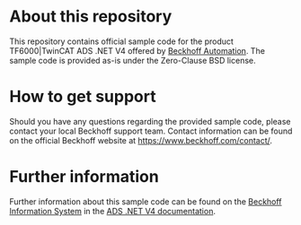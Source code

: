 # About this repository
This repository contains official sample code for the product TF6000|TwinCAT ADS .NET V4 offered by [Beckhoff Automation](https://www.beckhoff.com). The sample code is provided as-is under the Zero-Clause BSD license.

# How to get support
Should you have any questions regarding the provided sample code, please contact your local Beckhoff support team. Contact information can be found on the official Beckhoff website at https://www.beckhoff.com/contact/.

# Further information
Further information about this sample code can be found on the [Beckhoff Information System](https://infosys.beckhoff.com) in the [ADS .NET V4 documentation](https://infosys.beckhoff.com/english.php?content=../content/1033/tc3_adsnetref/index.html&id=4331159731731537079).
